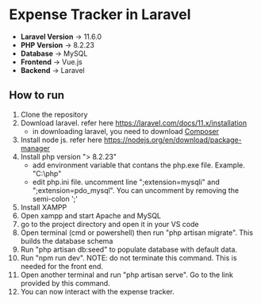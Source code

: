# Expense Tracker in Laravel

- **Laravel Version** -> 11.6.0
- **PHP Version** -> 8.2.23
- **Database** -> MySQL
- **Frontend** -> Vue.js
- **Backend** -> Laravel

## How to run
1. Clone the repository
2. Download laravel. refer here https://laravel.com/docs/11.x/installation
    - in downloading laravel, you need to download [Composer](https://getcomposer.org/download/)
3. Install node js. refer here https://nodejs.org/en/download/package-manager 
4. Install php version "> 8.2.23"
    - add environment variable that contans the php.exe file. Example. "C:\php"
    - edit php.ini file. uncomment line ";extension=mysqli" and ";extension=pdo_mysql". You can uncomment by removing the semi-colon ';'
6. Install XAMPP
7. Open xampp and start Apache and MySQL
8. go to the project directory and open it in your VS code
9. Open terminal (cmd or powershell) then run "php artisan migrate". This builds the database schema
10. Run "php artisan db:seed" to populate database with default data.
11. Run "npm run dev". NOTE: do not terminate this command. This is needed for the front end.
12. Open another terminal and run "php artisan serve". Go to the link provided by this command.
13. You can now interact with the expense tracker.
